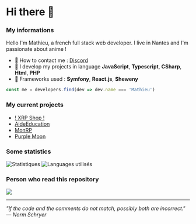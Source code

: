 # Hi there 👋 

### My informations
Hello I'm Mathieu, a french full stack web developer. I live in Nantes and I'm passionate about anime !
- 🔭 How to contact me : [Discord](https://discord.com/users/916444775861850175) 
- 🌱 I develop my projects in language __JavaScript__, __Typescript__, __CSharp__, __Html__, __PHP__
- 🍉 Frameworks used : __Symfony__, __React.js__, __Sheweny__
```javascript
const me = developers.find(dev => dev.name === 'Mathieu')
```

### My current projects 
- [! XRP Shop !](https://discord.gg/WQRaFwxdx)
- [AideEducation](https://aideeducation.fr)
- [MonRP](https://github.com/matyeu/MonRP)
- [Purple Moon](https://discord.gg/stBXZvVhfQ)

### Some statistics
<img alt="Statistiques" src="https://github-readme-stats.vercel.app/api?username=matyeu&show_icons=true&hide_border=true&theme=tokyonight" />
<img alt="Languages utilisés" src="https://github-readme-stats.vercel.app/api/top-langs?username=matyeu&show_icons=true&theme=tokyonight&layout=compact" />

### Person who read this repository</h3>
<img align="center" src="http://estruyf-github.azurewebsites.net/api/VisitorHit?user=LACOSTAR91&repo=matyeu&countColorcountColor&countColor=%FFFFFF"/>    

---

*"If the code and the comments do not match, possibly both are incorrect." — Norm Schryer*
